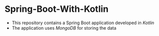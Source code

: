 # Spring-Boot-With-Kotlin

- This repository contains a Spring Boot application developed in _Kotlin_
- The application uses _MongoDB_ for storing the data
